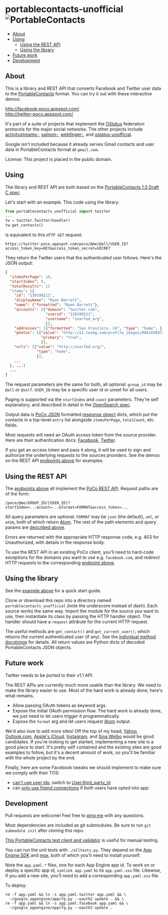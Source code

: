 portablecontacts-unofficial ![PortableContacts](https://raw.github.com/snarfed/portablecontacts-unofficial/master/static/logo.jpg)
===

  * [About](#about)
  * [Using](#using)
    * [Using the REST API](#using-the-REST-API)
    * [Using the library](#using-the-library)
  * [Future work](#future-work)
  * [Development](#development)


About
---

This is a library and REST API that converts Facebook and Twitter user data to the [PortableContacts](http://portablecontacts.net/) format. You can try it out with these interactive demos:

http://facebook-poco.appspot.com/  
http://twitter-poco.appspot.com/

It's part of a suite of projects that implement the [OStatus](http://ostatus.org/) federation protocols for the major social networks. The other projects include [activitystreams-](https://github.com/snarfed/activitystreams-unofficial), [salmon-](https://github.com/snarfed/salmon-unofficial), [webfinger-](https://github.com/snarfed/webfinger-unofficial), and [ostatus-unofficial](https://github.com/snarfed/ostatus-unofficial).

Google isn't included because it already serves Gmail contacts and user data in PortableContacts format at `gmail.com`.

License: This project is placed in the public domain.


Using
---

The library and REST API are both based on the [PortableContacts 1.0 Draft C spec](http://portablecontacts.net/draft-spec.html)

Let's start with an example. This code using the library:

```python
from portablecontacts_unofficial import twitter
...
tw = twitter.Twitter(handler)
tw.get_contacts()
```

is equivalent to this `HTTP GET` request:

```
https://twitter-poco.appspot.com/poco/@me/@all/USER_ID?access_token_key=KEY&access_token_secret=SECRET
```

They return the Twitter users that the authenticated user follows. Here's the JSON output:

```json
{
  "itemsPerPage": 10,
  "startIndex": 0,
  "totalResults": 12
  "items": [{
    "id": "139199211",
    "displayName": "Ryan Barrett",
    "name": {"formatted": "Ryan Barrett"},
    "accounts": [{"domain": "twitter.com",
                  "userid": "139199211",
                  "username": "snarfed_org",
                  }],
    "addresses": [{"formatted": "San Francisco, CA", "type": "home", }],
    "photos": [{"value": "http://a1.twimg.com/profile_images/866165047/ryan_normal.jpg",
                "primary": "true",
                }],
    "urls": [{"value": "http://snarfed.org/",
              "type": "home",
              }],
    ...
  }, ...]
  ...
}
```

The request parameters are the same for both, all optional: `group_id` may be `@all` or `@self`. `USER_ID` may be a specific user id or unset for all users.

Paging is supported via the `startIndex` and `count` parameters. They're self explanatory, and described in detail in the [OpenSearch spec](http://www.opensearch.org/Specifications/OpenSearch/1.1#The_.22count.22_parameter).

Output data is [PoCo JSON](http://portablecontacts.net/draft-spec.html#rfc.section.6.3.4) formatted [response object](http://portablecontacts.net/draft-spec.html#response-format) dicts, which put the contacts in a top-level `entry` list alongside `itemsPerPage`, `totalCount`, etc. fields.

Most requests will need an OAuth access token from the source provider. Here are their authentication docs: [Facebook](https://developers.facebook.com/docs/facebook-login/access-tokens/), [Twitter](https://dev.twitter.com/docs/auth/3-legged-authorization).

If you get an access token and pass it along, it will be used to sign and authorize the underlying requests to the sources providers. See the demos on the REST API [endpoints above](#about) for examples.


Using the REST API
---

The [endpoints above](#about) all implement the [PoCo REST API](http://portablecontacts.net/draft-spec.html#anchor7). Request paths are of the form:

```
/poco/@me/GROUP_ID/[USER_ID]?startIndex=...&count=...&format=FORMAT&access_token=...
```

All query parameters are optional. `FORMAT` may be `json` (the default), `xml`, or `atom`, both of which return [Atom](http://www.intertwingly.net/wiki/pie/FrontPage). The rest of the path elements and query params are [described above](#using).

Errors are returned with the appropriate HTTP response code, e.g. 403 for Unauthorized, with details in the response body.

To use the REST API in an existing PoCo client, you'll need to hard-code exceptions for the domains you want to use e.g. `facebook.com`, and redirect HTTP requests to the corresponding [endpoint above](#about).


Using the library
---

See the [example above](#using) for a quick start guide.

Clone or download this repo into a directory named `portablecontacts_unofficial` (note the underscore instead of dash). Each source works the same way. Import the module for the source you want to use, then instantiate its class by passing the HTTP handler object. The handler should have a `request` attribute for the current HTTP request.

The useful methods are `get_contact()` and `get_current_user()`, which returns the current authenticated user (if any). See the [individual method docstrings](https://github.com/snarfed/portablecontacts-unofficial/blob/master/source.py) for details. All return values are Python dicts of decoded PortableContacts JSON objects.


Future work
---

Twitter needs to be ported to their v1.1 API.

The REST APIs are currently much more usable than the library. We need to make the library easier to use. Most of the hard work is already done; here's what remains.

  * Allow passing OAuth tokens as keyword args.
  * Expose the initial OAuth permission flow. The hard work is already done, we just need to let users trigger it programmatically.
  * Expose the `format` arg and let users request [Atom](http://www.intertwingly.net/wiki/pie/FrontPage) output.

We'd also love to add more sites! Off the top of my head, [Yahoo](http://yahoo.com/), [Outlook.com](http://msdn.microsoft.com/en-us/library/windows/apps/Hh770846.aspx), [Apple's iCloud](https://www.icloud.com/), [Instagram](http://instagram.com/developer/), and [Sina Weibo](http://en.wikipedia.org/wiki/Sina_Weibo) would be good candidates. If you're looking to get started, implementing a new site is a good place to start. It's pretty self contained and the existing sites are good examples to follow, but it's a decent amount of work, so you'll be familiar with the whole project by the end.

Finally, here are some Facebook tweaks we should implement to make sure we comply with their TOS:

* [can't use user ids](https://developers.facebook.com/policy/#data); switch to [User.third_party_id](https://developers.facebook.com/docs/reference/api/user/)
* can [only use friend connections](https://developers.facebook.com/policy/#data) if *both* users have opted into app:


Development
---

Pull requests are welcome! Feel free to [ping me](http://snarfed.org/about) with any questions.

Most dependencies are included as git submodules. Be sure to run `git submodule init` after cloning this repo.

[This PortableContacts test client and validator](http://www.plaxo.com/pdata/testClient) is useful for manual testing.

You can run the unit tests with `./alltests.py`. They depend on the [App Engine SDK](https://developers.google.com/appengine/downloads) and [mox](http://code.google.com/p/pymox/), both of which you'll need to install yourself.

Note the `app.yaml.*` files, one for each App Engine app id. To work on or deploy a specific app id, `symlink app.yaml` to its `app.yaml.xxx` file. Likewise, if you add a new site, you'll need to add a corresponding `app.yaml.xxx` file.

To deploy:

```shell
rm -f app.yaml && ln -s app.yaml.twitter app.yaml && \
  ~/google_appengine/appcfg.py --oauth2 update . && \
rm -f app.yaml && ln -s app.yaml.facebook app.yaml && \
  ~/google_appengine/appcfg.py --oauth2 update .
```
